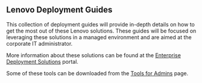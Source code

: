## Lenovo Deployment Guides <!-- {docsify-ignore} -->

This collection of deployment guides will provide in-depth details on how to get the most out of these Lenovo solutions.  These guides will be focused on leveraging these solutions in a managed environment and are aimed at the corporate IT administrator.

More information about these solutions can be found at the [Enterprise Deployment Solutions](https://support.lenovo.com/us/en/solutions/ht104232) portal.

Some of these tools can be downloaded from the [Tools for Admins](https://support.lenovo.com/us/en/solutions/ht037099) page.